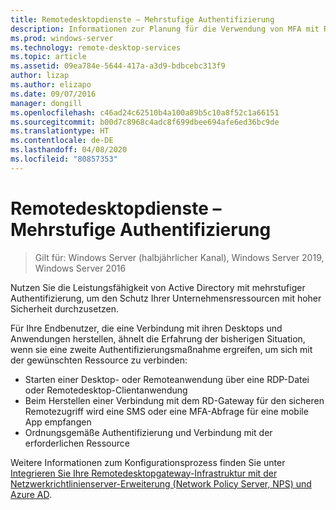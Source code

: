 ```yaml
---
title: Remotedesktopdienste – Mehrstufige Authentifizierung
description: Informationen zur Planung für die Verwendung von MFA mit RDS.
ms.prod: windows-server
ms.technology: remote-desktop-services
ms.topic: article
ms.assetid: 09ea784e-5644-417a-a3d9-bdbcebc313f9
author: lizap
ms.author: elizapo
ms.date: 09/07/2016
manager: dongill
ms.openlocfilehash: c46ad24c62510b4a100a89b5c10a8f52c1a66151
ms.sourcegitcommit: b00d7c8968c4adc8f699dbee694afe6ed36bc9de
ms.translationtype: HT
ms.contentlocale: de-DE
ms.lasthandoff: 04/08/2020
ms.locfileid: "80857353"
---
```

# <a name="remote-desktop-services---multi-factor-authentication"></a>Remotedesktopdienste – Mehrstufige Authentifizierung

>Gilt für: Windows Server (halbjährlicher Kanal), Windows Server 2019, Windows Server 2016

Nutzen Sie die Leistungsfähigkeit von Active Directory mit mehrstufiger Authentifizierung, um den Schutz Ihrer Unternehmensressourcen mit hoher Sicherheit durchzusetzen.

Für Ihre Endbenutzer, die eine Verbindung mit ihren Desktops und Anwendungen herstellen, ähnelt die Erfahrung der bisherigen Situation, wenn sie eine zweite Authentifizierungsmaßnahme ergreifen, um sich mit der gewünschten Ressource zu verbinden:
- Starten einer Desktop- oder Remoteanwendung über eine RDP-Datei oder Remotedesktop-Clientanwendung
- Beim Herstellen einer Verbindung mit dem RD-Gateway für den sicheren Remotezugriff wird eine SMS oder eine MFA-Abfrage für eine mobile App empfangen
- Ordnungsgemäße Authentifizierung und Verbindung mit der erforderlichen Ressource

Weitere Informationen zum Konfigurationsprozess finden Sie unter [Integrieren Sie Ihre Remotedesktopgateway-Infrastruktur mit der Netzwerkrichtlinienserver-Erweiterung (Network Policy Server, NPS) und Azure AD](https://docs.microsoft.com/azure/multi-factor-authentication/nps-extension-remote-desktop-gateway).
